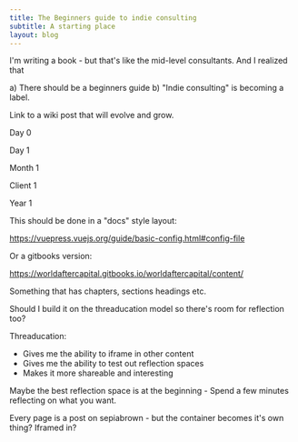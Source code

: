 ```yaml
---
title: The Beginners guide to indie consulting
subtitle: A starting place
layout: blog
---
```


I'm writing a book - but that's like the mid-level consultants. And I realized that

a) There should be a beginners guide
b) "Indie consulting" is becoming a label.

Link to a wiki post that will evolve and grow.

Day 0

Day 1

Month 1

Client 1

Year 1



This should be done in a "docs" style layout:

https://vuepress.vuejs.org/guide/basic-config.html#config-file

Or a gitbooks version:

https://worldaftercapital.gitbooks.io/worldaftercapital/content/

Something that has chapters, sections headings etc.

Should I build it on the threaducation model so there's room for reflection too?

Threaducation:
- Gives me the ability to iframe in other content
- Gives me the ability to test out reflection spaces
- Makes it more shareable and interesting

Maybe the best reflection space is at the beginning - Spend a few minutes reflecting on what you want.

Every page is a post on sepiabrown - but the container becomes it's own thing? Iframed in?